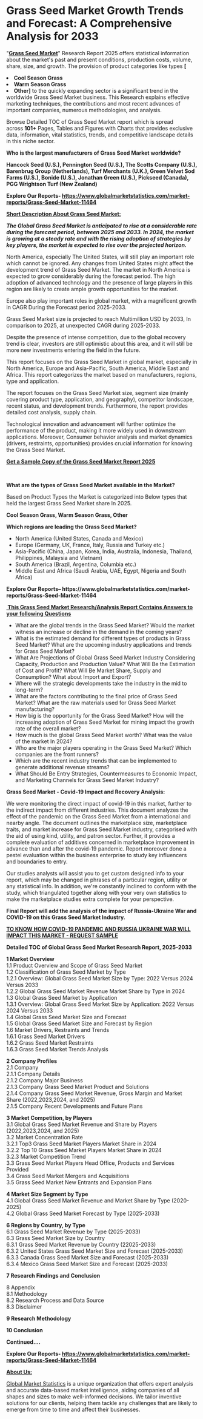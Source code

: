 <H1>Grass Seed Market Growth Trends and Forecast: A Comprehensive Analysis for 2033</H1><p>"<strong><a href="https://www.globalmarketstatistics.com/market-reports/Grass-Seed-Market-11464">Grass Seed Market</a></strong>" Research Report 2025 offers statistical information about the market's past and present conditions, production costs, volume, share, size, and growth. The provision of product categories like types&nbsp;<strong>[<li>Cool Season Grass<li>Warm Season Grass<li>Other]</strong>&nbsp;to the quickly expanding sector is a significant trend in the worldwide Grass Seed Market business. This Research explains effective marketing techniques, the contributions and most recent advances of important companies, numerous methodologies, and analysis.</p><p>Browse Detailed TOC of Grass Seed Market report which is spread across&nbsp;<strong>101+</strong>&nbsp;Pages, Tables and Figures with Charts that provides exclusive data, information, vital statistics, trends, and competitive landscape details in this niche sector.</p><p><strong>Who is the largest manufacturers of Grass Seed Market worldwide?</strong></p><p><strong>Hancock Seed (U.S.), Pennington Seed (U.S.), The Scotts Company (U.S.), Barenbrug Group (Netherlands), Turf Merchants (U.K.), Green Velvet Sod Farms (U.S.), Bonide (U.S.), Jonathan Green (U.S.), Pickseed (Canada), PGG Wrightson Turf (New Zealand)</strong></p><p><strong>Explore Our Reports-&nbsp;<a href="https://www.globalmarketstatistics.com/market-reports/Grass-Seed-Market-11464">https://www.globalmarketstatistics.com/market-reports/Grass-Seed-Market-11464</a></strong></p><p><strong><u>Short Description About Grass Seed Market:</u></strong></p><p><strong><em>The Global Grass Seed Market is anticipated to rise at a considerable rate during the forecast period, between 2025 and 2033. In 2024, the market is growing at a steady rate and with the rising adoption of strategies by key players, the market is expected to rise over the projected horizon.</em></strong></p><p>North America, especially The United States, will still play an important role which cannot be ignored. Any changes from United States might affect the development trend of Grass Seed Market. The market in North America is expected to grow considerably during the forecast period. The high adoption of advanced technology and the presence of large players in this region are likely to create ample growth opportunities for the market.</p><p>Europe also play important roles in global market, with a magnificent growth in CAGR During the Forecast period 2025-2033.</p><p>Grass Seed Market size is projected to reach Multimillion USD by 2033, In comparison to 2025, at unexpected CAGR during 2025-2033.</p><p>Despite the presence of intense competition, due to the global recovery trend is clear, investors are still optimistic about this area, and it will still be more new investments entering the field in the future.</p><p>This report focuses on the Grass Seed Market in global market, especially in North America, Europe and Asia-Pacific, South America, Middle East and Africa. This report categorizes the market based on manufacturers, regions, type and application.</p><p>The report focuses on the Grass Seed Market size, segment size (mainly covering product type, application, and geography), competitor landscape, recent status, and development trends. Furthermore, the report provides detailed cost analysis, supply chain.</p><p>Technological innovation and advancement will further optimize the performance of the product, making it more widely used in downstream applications. Moreover, Consumer behavior analysis and market dynamics (drivers, restraints, opportunities) provides crucial information for knowing the Grass Seed Market.</p><p><strong><u>Get a Sample Copy of the Grass Seed Market Report 2025</u></strong></p><p>&nbsp;</p><p><strong>What are the types of Grass Seed Market available in the Market?</strong></p><p>Based on Product Types the Market is categorized into Below types that held the largest Grass Seed Market share In 2025.</p><p><strong>Cool Season Grass, Warm Season Grass, Other</strong></p><p><strong>Which regions are leading the Grass Seed Market?</strong></p><ul><li>North America (United States, Canada and Mexico)</li><li>Europe (Germany, UK, France, Italy, Russia and Turkey etc.)</li><li>Asia-Pacific (China, Japan, Korea, India, Australia, Indonesia, Thailand, Philippines, Malaysia and Vietnam)</li><li>South America (Brazil, Argentina, Columbia etc.)</li><li>Middle East and Africa (Saudi Arabia, UAE, Egypt, Nigeria and South Africa)</li></ul><p><strong>Explore Our Reports&ndash;&nbsp;https://www.globalmarketstatistics.com/market-reports/Grass-Seed-Market-11464</strong></p><p><strong><u>&nbsp;This Grass Seed Market Research/Analysis Report Contains Answers to your following Questions</u></strong></p><ul><li>What are the global trends in the Grass Seed Market? Would the market witness an increase or decline in the demand in the coming years?</li><li>What is the estimated demand for different types of products in Grass Seed Market? What are the upcoming industry applications and trends for Grass Seed Market?</li><li>What Are Projections of Global Grass Seed Market Industry Considering Capacity, Production and Production Value? What Will Be the Estimation of Cost and Profit? What Will Be Market Share, Supply and Consumption? What about Import and Export?</li><li>Where will the strategic developments take the industry in the mid to long-term?</li><li>What are the factors contributing to the final price of Grass Seed Market? What are the raw materials used for Grass Seed Market manufacturing?</li><li>How big is the opportunity for the Grass Seed Market? How will the increasing adoption of Grass Seed Market for mining impact the growth rate of the overall market?</li><li>How much is the global Grass Seed Market worth? What was the value of the market In 2024?</li><li>Who are the major players operating in the Grass Seed Market? Which companies are the front runners?</li><li>Which are the recent industry trends that can be implemented to generate additional revenue streams?</li><li>What Should Be Entry Strategies, Countermeasures to Economic Impact, and Marketing Channels for Grass Seed Market Industry?</li></ul><p><strong>Grass Seed Market - Covid-19 Impact and Recovery Analysis:</strong></p><p>We were monitoring the direct impact of covid-19 in this market, further to the indirect impact from different industries. This document analyzes the effect of the pandemic on the Grass Seed Market from a international and nearby angle. The document outlines the marketplace size, marketplace traits, and market increase for Grass Seed Market industry, categorised with the aid of using kind, utility, and patron sector. Further, it provides a complete evaluation of additives concerned in marketplace improvement in advance than and after the covid-19 pandemic. Report moreover done a pestel evaluation within the business enterprise to study key influencers and boundaries to entry.</p><p>Our studies analysts will assist you to get custom designed info to your report, which may be changed in phrases of a particular region, utility or any statistical info. In addition, we're constantly inclined to conform with the study, which triangulated together along with your very own statistics to make the marketplace studies extra complete for your perspective.</p><p><strong>Final Report will add the analysis of the impact of Russia-Ukraine War and COVID-19 on this Grass Seed Market Industry.</strong></p><p><strong><u><a href="https://www.globalmarketstatistics.com/market-reports/Grass-Seed-Market-11464">TO KNOW HOW COVID-19 PANDEMIC AND RUSSIA UKRAINE WAR WILL IMPACT THIS MARKET - REQUEST SAMPLE</a></u></strong></p><p><strong>Detailed TOC of Global Grass Seed Market Research Report, 2025-2033</strong></p><p><strong>1 Market Overview</strong><br /> 1.1 Product Overview and Scope of Grass Seed Market<br /> 1.2 Classification of Grass Seed Market by Type<br /> 1.2.1 Overview: Global Grass Seed Market Size by Type: 2022&nbsp;Versus 2024 Versus 2033<br /> 1.2.2 Global Grass Seed Market Revenue Market Share by Type in 2024<br /> 1.3 Global Grass Seed Market by Application<br /> 1.3.1 Overview: Global Grass Seed Market Size by Application: 2022&nbsp;Versus 2024 Versus 2033<br /> 1.4 Global Grass Seed Market Size and Forecast<br /> 1.5 Global Grass Seed Market Size and Forecast by Region<br /> 1.6 Market Drivers, Restraints and Trends<br /> 1.6.1 Grass Seed Market Drivers<br /> 1.6.2 Grass Seed Market Restraints<br /> 1.6.3 Grass Seed Market Trends Analysis</p><p><strong>2 Company Profiles</strong><br /> 2.1 Company<br /> 2.1.1 Company Details<br /> 2.1.2 Company Major Business<br /> 2.1.3 Company Grass Seed Market Product and Solutions<br /> 2.1.4 Company Grass Seed Market Revenue, Gross Margin and Market Share (2022,2023,2024, and 2025)<br /> 2.1.5 Company Recent Developments and Future Plans</p><p><strong>3 Market Competition, by Players</strong><br /> 3.1 Global Grass Seed Market Revenue and Share by Players (2022,2023,2024, and 2025)<br /> 3.2 Market Concentration Rate<br /> 3.2.1 Top3 Grass Seed Market Players Market Share in 2024<br /> 3.2.2 Top 10 Grass Seed Market Players Market Share in 2024<br /> 3.2.3 Market Competition Trend<br /> 3.3 Grass Seed Market Players Head Office, Products and Services Provided<br /> 3.4 Grass Seed Market Mergers and Acquisitions<br /> 3.5 Grass Seed Market New Entrants and Expansion Plans</p><p><strong>4 Market Size Segment by Type</strong><br /> 4.1 Global Grass Seed Market Revenue and Market Share by Type (2020-2025)<br /> 4.2 Global Grass Seed Market Forecast by Type (2025-2033)</p><p><strong>6 Regions by Country, by Type</strong><br /> 6.1 Grass Seed Market Revenue by Type (2025-2033)<br /> 6.3 Grass Seed Market Size by Country<br /> 6.3.1 Grass Seed Market Revenue by Country (22025-2033)<br /> 6.3.2 United States Grass Seed Market Size and Forecast (2025-2033)<br /> 6.3.3 Canada Grass Seed Market Size and Forecast (2025-2033)<br /> 6.3.4 Mexico Grass Seed Market Size and Forecast (2025-2033)</p><p><strong>7 Research Findings and Conclusion</strong></p><p>8 Appendix<br /> 8.1 Methodology<br /> 8.2 Research Process and Data Source<br /> 8.3 Disclaimer</p><p><strong>9 Research Methodology</strong></p><p><strong>10 Conclusion</strong></p><p><strong>Continued&hellip;.</strong></p><p><strong>Explore Our Reports-&nbsp;<a href="https://www.globalmarketstatistics.com/market-reports/Grass-Seed-Market-11464">https://www.globalmarketstatistics.com/market-reports/Grass-Seed-Market-11464</a></strong></p><p><strong><u>About Us:</u></strong></p><p><a href="https://www.globalmarketstatistics.com/">Global Market Statistics</a> is a unique organization that offers expert analysis and accurate data-based market intelligence, aiding companies of all shapes and sizes to make well-informed decisions. We tailor inventive solutions for our clients, helping them tackle any challenges that are likely to emerge from time to time and affect their businesses.</p><p>&nbsp;</p>
